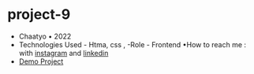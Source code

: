 # project-9

- Chaatyo • 2022
- Technologies Used - Htma, css ,
-Role - Frontend
•How to reach me : with [instagram](https://www.instagram.com/erfan_hesaraki_web) and [linkedin](https://www.linkedin.com/in/erfan-hesaraki-)
- [Demo Project](https://erfanhesaraki.github.io/project-9/)
